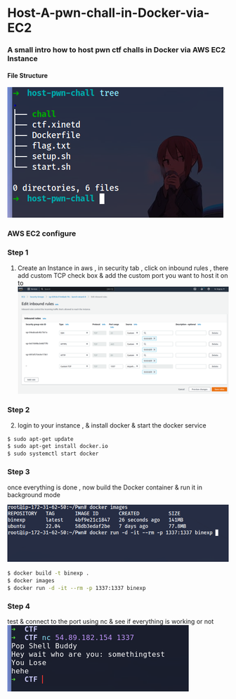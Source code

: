# Host-A-pwn-chall-in-Docker-via-EC2
### A small intro how to host pwn ctf challs in Docker via AWS EC2 Instance
#### File Structure
![File Structure](treee.png)

### AWS EC2 configure
### Step 1 

1. Create an Instance in aws , in security tab , click on inbound rules , there add custom TCP check box & add the custom port you want to host it on to
![](port.png)

### Step 2
2. login to your instance , & install docker & start the docker service
```bash
$ sudo apt-get update
$ sudo apt-get install docker.io
$ sudo systemctl start docker
```

### Step 3
once everything is done , now build the Docker container & run it in background mode

![](run.png)
```bash
$ docker build -t binexp .
$ docker images
$ docker run -d -it --rm -p 1337:1337 binexp 
```

### Step 4 
test & connect to the port using nc & see if everything is working or not
![](donnnne.png)

